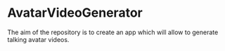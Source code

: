 # AvatarVideoGenerator
The aim of the repository is to create an app which will allow to generate talking avatar videos.
